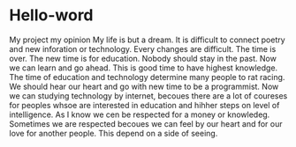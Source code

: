 # Hello-word
My project my opinion
My life is but a dream. It is difficult to connect poetry and new inforation or technology. Every changes are difficult.
The time is over. The new time is for education. Nobody should stay in the past. 
Now we can learn and go ahead. This is good time to have highest knowledge. The time of education and technology 
determine many people to rat racing. We should hear our heart and go with new time to be a programmist.
Now we can studying technology by internet, becoues there are a lot of coureses for peoples whsoe are  interested in education and
hihher steps on level of intelligence. 
As I know we cen be respected for a money or knowledeg. Sometimes we are respected becoues we can feel by our heart and for our
love for another people. This depend on a side of seeing.
